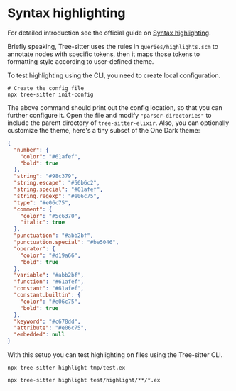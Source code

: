 # Syntax highlighting

For detailed introduction see the official guide on [Syntax highlighting](https://tree-sitter.github.io/tree-sitter/syntax-highlighting).

Briefly speaking, Tree-sitter uses the rules in `queries/highlights.scm` to annotate nodes
with specific tokens, then it maps those tokens to formatting style according to user-defined
theme.

To test highlighting using the CLI, you need to create local configuration.

```shell
# Create the config file
npx tree-sitter init-config
```

The above command should print out the config location, so that you can further configure it.
Open the file and modify `"parser-directories"` to include the parent directory of `tree-sitter-elixir`.
Also, you can optionally customize the theme, here's a tiny subset of the One Dark theme:

```json
{
  "number": {
    "color": "#61afef",
    "bold": true
  },
  "string": "#98c379",
  "string.escape": "#56b6c2",
  "string.special": "#61afef",
  "string.regexp": "#e06c75",
  "type": "#e06c75",
  "comment": {
    "color": "#5c6370",
    "italic": true
  },
  "punctuation": "#abb2bf",
  "punctuation.special": "#be5046",
  "operator": {
    "color": "#d19a66",
    "bold": true
  },
  "variable": "#abb2bf",
  "function": "#61afef",
  "constant": "#61afef",
  "constant.builtin": {
    "color": "#e06c75",
    "bold": true
  },
  "keyword": "#c678dd",
  "attribute": "#e06c75",
  "embedded": null
}
```

With this setup you can test highlighting on files using the Tree-sitter CLI.

```shell
npx tree-sitter highlight tmp/test.ex

npx tree-sitter highlight test/highlight/**/*.ex
```
